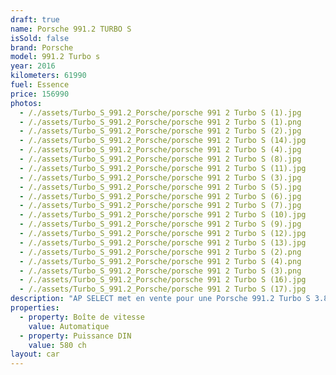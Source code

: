 ```yaml
---
draft: true
name: Porsche 991.2 TURBO S
isSold: false
brand: Porsche
model: 991.2 Turbo s
year: 2016
kilometers: 61990
fuel: Essence
price: 156990
photos:
  - /./assets/Turbo_S_991.2_Porsche/porsche 991 2 Turbo S (1).jpg
  - /./assets/Turbo_S_991.2_Porsche/porsche 991 2 Turbo S (1).png
  - /./assets/Turbo_S_991.2_Porsche/porsche 991 2 Turbo S (2).jpg
  - /./assets/Turbo_S_991.2_Porsche/porsche 991 2 Turbo S (14).jpg
  - /./assets/Turbo_S_991.2_Porsche/porsche 991 2 Turbo S (4).jpg
  - /./assets/Turbo_S_991.2_Porsche/porsche 991 2 Turbo S (8).jpg
  - /./assets/Turbo_S_991.2_Porsche/porsche 991 2 Turbo S (11).jpg
  - /./assets/Turbo_S_991.2_Porsche/porsche 991 2 Turbo S (3).jpg
  - /./assets/Turbo_S_991.2_Porsche/porsche 991 2 Turbo S (5).jpg
  - /./assets/Turbo_S_991.2_Porsche/porsche 991 2 Turbo S (6).jpg
  - /./assets/Turbo_S_991.2_Porsche/porsche 991 2 Turbo S (7).jpg
  - /./assets/Turbo_S_991.2_Porsche/porsche 991 2 Turbo S (10).jpg
  - /./assets/Turbo_S_991.2_Porsche/porsche 991 2 Turbo S (9).jpg
  - /./assets/Turbo_S_991.2_Porsche/porsche 991 2 Turbo S (12).jpg
  - /./assets/Turbo_S_991.2_Porsche/porsche 991 2 Turbo S (13).jpg
  - /./assets/Turbo_S_991.2_Porsche/porsche 991 2 Turbo S (2).png
  - /./assets/Turbo_S_991.2_Porsche/porsche 991 2 Turbo S (4).png
  - /./assets/Turbo_S_991.2_Porsche/porsche 991 2 Turbo S (3).png
  - /./assets/Turbo_S_991.2_Porsche/porsche 991 2 Turbo S (16).jpg
  - /./assets/Turbo_S_991.2_Porsche/porsche 991 2 Turbo S (17).jpg
description: "AP SELECT met en vente pour une Porsche 991.2 Turbo S 3.8 580ch PDK.\nModèle du 02/2016 avec 61900km.\n\nCouleur Argent GT, intérieur full cuir noir.\n\nOrigine France \U0001F1EB\U0001F1F7.\n\nLe véhicule est en parfait état avec carnet complet Porsche et historique suivi.\n\nVendu avec une garantie Porsche Approved jusqu’en Mai 2025\n\nDernier entretien au 04/2024 en CP Porsche Lyon, Pneus et freins récent.\n\nÉquipements et options :\n- Boîte PDK\n- Lift système\n- Pack Carbon\n- Toit panoramique vitré\n- Suspensions PASM+\n- Suspensions PDCC\n- Jantes Turbo S écrous centraux\n- Intérieur Cuir entendu\n- Sièges Sport +\n- Système audio BOSE\n- Volant sport multifonctions\n- Phares PDLS +\n- Projecteurs de jour à LED\n- Fond de compteur noir\n- Sièges électrique à mémoire 18 positions\n- Sièges chauffants\n- Régulateur de vitesse\n- Aide au stationnement AV / AR\n- Caméra de recul\n- Ciel de toit Alcantara\n- Affichage multifonctions plus\n- Climatisation\n- Éclairage et essuie-glaces automatique\n- Rétroviseurs électriques et chauffants\n- Rétroviseurs int / ext Electrochrome\n- Éclairage d’ambiance\n\nDisponible et visible sur RDV pour acheteur sérieux.\n\nPossibilité d'une garantie 3, 6 ou 12 mois en supplément.\n\nRéalisation des démarches d'immatriculation.\n\nAP SELECT c'est des solutions de courtage et conciergerie sur mesure pour profiter librement de sa passion et de son patrimoine.\n\nPrenez le volant, AP SELECT s'occupe du reste."
properties:
  - property: Boîte de vitesse
    value: Automatique
  - property: Puissance DIN
    value: 580 ch
layout: car
---
```


